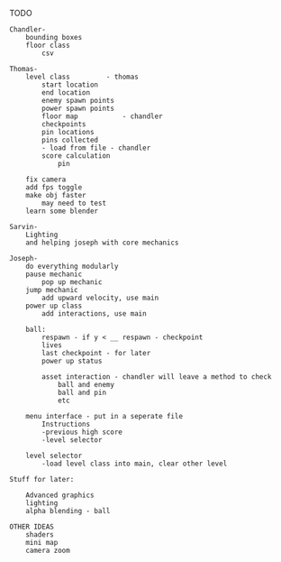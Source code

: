 TODO

    Chandler-
        bounding boxes
        floor class
            csv
            
    Thomas-
        level class         - thomas
            start location
            end location
            enemy spawn points
            power spawn points
            floor map           - chandler
            checkpoints
            pin locations
            pins collected
            - load from file - chandler
            score calculation
                pin
                
        fix camera
        add fps toggle
        make obj faster
            may need to test
        learn some blender
        
    Sarvin-
        Lighting
        and helping joseph with core mechanics
        
    Joseph-
        do everything modularly
        pause mechanic
            pop up mechanic
        jump mechanic
            add upward velocity, use main
        power up class
            add interactions, use main
            
        ball:
            respawn - if y < __ respawn - checkpoint
            lives
            last checkpoint - for later
            power up status

            asset interaction - chandler will leave a method to check
                ball and enemy
                ball and pin
                etc

        menu interface - put in a seperate file
            Instructions
            -previous high score
            -level selector

        level selector
            -load level class into main, clear other level
            
    Stuff for later:
    
        Advanced graphics
        lighting
        alpha blending - ball
    
    OTHER IDEAS
        shaders
        mini map
        camera zoom
